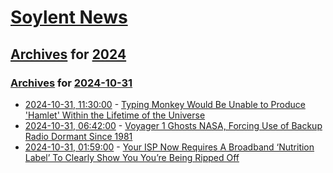 # [Soylent News](../../../README.md)

## [Archives](../../index.md) for [2024](../index.md)

### [Archives](../../index.md) for [2024-10-31](index.md)

* [2024-10-31, 11:30:00](https://soylentnews.org/article.pl?sid=24/10/30/1613220&from=rss) - [Typing Monkey Would Be Unable to Produce 'Hamlet' Within the Lifetime of the Universe](https://soylentnews.org/article.pl?sid=24/10/30/1613220&from=rss)
* [2024-10-31, 06:42:00](https://soylentnews.org/article.pl?sid=24/10/30/169208&from=rss) - [Voyager 1 Ghosts NASA, Forcing Use of Backup Radio Dormant Since 1981](https://soylentnews.org/article.pl?sid=24/10/30/169208&from=rss)
* [2024-10-31, 01:59:00](https://soylentnews.org/article.pl?sid=24/10/30/1553213&from=rss) - [Your ISP Now Requires A Broadband ‘Nutrition Label’ To Clearly Show You You’re Being Ripped Off](https://soylentnews.org/article.pl?sid=24/10/30/1553213&from=rss)
